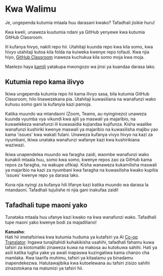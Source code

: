 <!--
CO_OP_TRANSLATOR_METADATA:
{
  "original_hash": "a094ef9927883de1cfcee51dbd143381",
  "translation_date": "2025-08-25T21:05:48+00:00",
  "source_file": "lessons/0-course-setup/for-teachers.md",
  "language_code": "sw"
}
-->
# Kwa Walimu

Je, ungependa kutumia mtaala huu darasani kwako? Tafadhali jisikie huru!

Kwa kweli, unaweza kuutumia ndani ya GitHub yenyewe kwa kutumia GitHub Classroom.

Ili kufanya hivyo, nakili repo hii. Utahitaji kuunda repo kwa kila somo, kwa hivyo utahitaji kutoa kila folda na kuiweka kwenye repo tofauti. Kwa njia hiyo, [GitHub Classroom](https://classroom.github.com/classrooms) inaweza kuchukua kila somo moja kwa moja.

Maelezo haya [kamili](https://github.blog/2020-03-18-set-up-your-digital-classroom-with-github-classroom/) yatakupa mwongozo wa jinsi ya kuandaa darasa lako.

## Kutumia repo kama ilivyo

Ikiwa ungependa kutumia repo hii kama ilivyo sasa, bila kutumia GitHub Classroom, hilo linawezekana pia. Utahitaji kuwasiliana na wanafunzi wako kuhusu somo gani la kufanyia kazi pamoja.

Katika muundo wa mtandaoni (Zoom, Teams, au nyinginezo) unaweza kuunda vyumba vya vikundi kwa ajili ya maswali ya majaribio, na kuwaelekeza wanafunzi ili kuwasaidia kujiandaa kujifunza. Kisha waalike wanafunzi kushiriki kwenye maswali ya majaribio na kuwasilisha majibu yao kama 'issues' kwa wakati fulani. Unaweza kufanya vivyo hivyo na kazi za nyumbani, ikiwa unataka wanafunzi wafanye kazi kwa kushirikiana waziwazi.

Ikiwa unapendelea muundo wa faragha zaidi, waombe wanafunzi wako kunakili mtaala huu, somo kwa somo, kwenye repos zao za GitHub kama repos za faragha, na wakupe ufikiaji. Kisha wanaweza kukamilisha maswali ya majaribio na kazi za nyumbani kwa faragha na kuwasilisha kwako kupitia 'issues' kwenye repo ya darasa lako.

Kuna njia nyingi za kufanya hili lifanye kazi katika muundo wa darasa la mtandaoni. Tafadhali tujulishe ni njia gani inakufaa zaidi!

## Tafadhali tupe maoni yako

Tunataka mtaala huu ufanye kazi kwako na kwa wanafunzi wako. Tafadhali tupe maoni yako kwenye bodi za majadiliano!

**Kanusho**:  
Hati hii imetafsiriwa kwa kutumia huduma ya kutafsiri ya AI [Co-op Translator](https://github.com/Azure/co-op-translator). Ingawa tunajitahidi kuhakikisha usahihi, tafadhali fahamu kuwa tafsiri za kiotomatiki zinaweza kuwa na makosa au kutokuwa sahihi. Hati ya asili katika lugha yake ya awali inapaswa kuzingatiwa kama chanzo cha mamlaka. Kwa taarifa muhimu, tafsiri ya kitaalamu ya binadamu inapendekezwa. Hatutawajibika kwa kutoelewana au tafsiri zisizo sahihi zinazotokana na matumizi ya tafsiri hii.